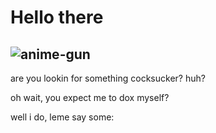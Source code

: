# Hello there
![anime-gun](https://github.com/DarkReaperBoy/DarkReaperBoy/assets/110972562/38510bf5-58f0-4a6b-bd26-4f5db9fb14b0)
----
are you lookin for something cocksucker? huh?

oh wait, you expect me to dox myself? 

well i do, leme say some:

